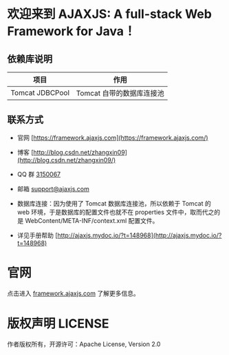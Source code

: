 欢迎来到 AJAXJS: A full-stack Web Framework for Java！
=============

依赖库说明
-------------
|项目|作用|
|---|---|
|Tomcat JDBCPool|Tomcat 自带的数据库连接池|


联系方式
----------

- 官网 [https://framework.ajaxjs.com](https://framework.ajaxjs.com/)  
- 博客 [http://blog.csdn.net/zhangxin09](http://blog.csdn.net/zhangxin09/) 
- QQ 群 [3150067](//shang.qq.com/wpa/qunwpa?idkey=99415d164e2c776567c9370cc5b0bde26f4e2e7c5068978a24d1fe7c976ace93)
- 邮箱 support@ajaxjs.com

- 数据库连接：因为使用了 Tomcat 数据库连接池，所以依赖于 Tomcat 的 web 环境，于是数据库的配置文件也就不在 properties 文件中，取而代之的是 WebContent/META-INF/context.xml 配置文件。
- 详见手册帮助 [http://ajaxjs.mydoc.io/?t=148968](http://ajaxjs.mydoc.io/?t=148968)



官网
=========
点击进入 [framework.ajaxjs.com](https://framework.ajaxjs.com]) 了解更多信息。


版权声明 LICENSE
==========
作者版权所有，开源许可：Apache License, Version 2.0
 